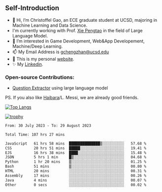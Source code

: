 ## Self-Introduction
- 👋 Hi, I’m Christoffel Gao, an ECE graduate student at UCSD, majoring in Machine Learning and Data Science.
- I'm currently working with Prof. [Xie Pengtao](https://pengtaoxie.github.io/) in the field of Large Language Model.
- 👀 I’m interested in Game Development, Web&App Developement, Machine/Deep Learning.
- 📫 My Email Address is gchengzhan@ucsd.edu
- 🌱 This is my personal [website](https://gaochengzhan.github.io/).
- ✨ My [Linkedin](https://www.linkedin.com/in/chengzhan-christoffel-gao/).

### Open-source Contributions:
- [Question Extractor](https://github.com/nestordemeure/question_extractor) using large language model

PS. If you also like [Haibara](https://www.detectiveconanworld.com/wiki/Ai_Haibara)/L. Messi, we are already good friends.

[![Top Langs](https://github-readme-stats.vercel.app/api/top-langs/?username=gaochengzhan&layout=compact&exclude_repo=CNN-based-Image-Recognition-for-AsianGiant-Hornets,Machine-Learning-and-Data-Computing-Tongji,NLP-on-Blogs-during-COVID-19-Pandemic,CSE258-Web-Mining-and-Recommder-System,Stock-Prediction-using-LSTM-Model)](https://github.com/anuraghazra/github-readme-stats)

[![trophy](https://github-profile-trophy.vercel.app/?username=gaochengzhan&theme=flat&row=1&margin-w=12)](https://github.com/ryo-ma/github-profile-trophy)

<!--START_SECTION:waka-->

```txt
From: 30 July 2023 - To: 29 August 2023

Total Time: 107 hrs 27 mins

JavaScript   61 hrs 58 mins  ██████████████▒░░░░░░░░░░   57.68 %
CSS          20 hrs 51 mins  █████░░░░░░░░░░░░░░░░░░░░   19.41 %
EJS          16 hrs 38 mins  ████░░░░░░░░░░░░░░░░░░░░░   15.48 %
JSON         5 hrs 1 min     █▒░░░░░░░░░░░░░░░░░░░░░░░   04.68 %
Python       1 hr 20 mins    ▒░░░░░░░░░░░░░░░░░░░░░░░░   01.25 %
Bash         51 mins         ▒░░░░░░░░░░░░░░░░░░░░░░░░   00.80 %
HTML         20 mins         ░░░░░░░░░░░░░░░░░░░░░░░░░   00.31 %
Assembly     17 mins         ░░░░░░░░░░░░░░░░░░░░░░░░░   00.26 %
Java         4 mins          ░░░░░░░░░░░░░░░░░░░░░░░░░   00.07 %
Other        0 secs          ░░░░░░░░░░░░░░░░░░░░░░░░░   00.02 %
```

<!--END_SECTION:waka-->

<!---
gaochengzhan/gaochengzhan is a ✨ special ✨ repository because its `README.md` (this file) appears on your GitHub profile.
You can click the Preview link to take a look at your changes.
--->
